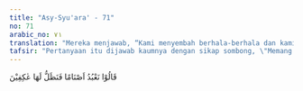 ```yaml
---
title: "Asy-Syu'ara' - 71"
no: 71
arabic_no: ٧١
translation: "Mereka menjawab, “Kami menyembah berhala-berhala dan kami senantiasa tekun menyembahnya.”"
tafsir: "Pertanyaan itu dijawab kaumnya dengan sikap sombong, \"Memang kami ini adalah penyembah berhala. Seluruh hidup dan kehidupan kami, dengan rela kami baktikan kepadanya.\" Menurut ahli tafsir, kaum Nabi Ibrahim tersebut melakukan penyembahan terhadap berhala pada siang hari saja. Mereka sangat tekun dan khusyuk menyembahnya."
---
```

قَالُوْا نَعْبُدُ اَصْنَامًا فَنَظَلُّ لَهَا عٰكِفِيْنَ  